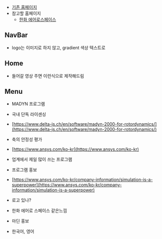 
- [기존 홈페이지](https://htmach.co.kr/)
- 참고할 홈페이지
	- [한화 에어로스페이스](https://www.hanwhaaerospace.co.kr/kor/index.do)

## NavBar
- logo는 이미지로 하지 않고, gradient 색상 텍스트로

## Home
- 들어갈 영상 주면 이런식으로 제작해드림

## Menu

- MADYN 프로그램

- 국내 단독 라이센싱
- [https://www.delta-js.ch/en/software/madyn-2000-for-rotordynamics/](https://www.delta-js.ch/en/software/madyn-2000-for-rotordynamics/)
- 축의 안정성 평가
- [https://www.ansys.com/ko-kr](https://www.ansys.com/ko-kr)
- 업계에서 제일 많이 쓰는 프로그램
- 프로그램 홍보
- [https://www.ansys.com/ko-kr/company-information/simulation-is-a-superpower](https://www.ansys.com/ko-kr/company-information/simulation-is-a-superpower)

- 로고 있나?

  

- 한화 에어로 스페이스 같은느낌
- 마딘 홍보
- 한국어, 영어